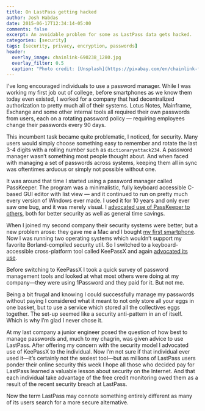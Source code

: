 ```yaml
---
title: On LastPass getting hacked
author: Josh Habdas
date: 2015-06-17T12:34:14-05:00
comments: false
excerpt: An avoidable problem for some as LastPass data gets hacked.
categories: [security]
tags: [security, privacy, encryption, passwords]
header:
  overlay_image: chainlink-690238_1280.jpg
  overlay_filter: 0.5
  caption: "Photo credit: [Unsplash](https://pixabay.com/en/chainlink-fence-metal-wire-chain-690238/)"
---
```


I've long encouraged individuals to use a password manager. While I was working my first job out of college, before smartphones as we know them today even existed, I worked for a company that had decentralized authorization to pretty much all of their systems. Lotus Notes, Mainframe, Exchange and some other internal tools all required their own passwords from users, each on a rotating password policy — requiring employees change their passwords every 90 days.

This incumbent task became quite problematic, I noticed, for security. Many users would simply choose something easy to remember and rotate the last 3-4 digits with a rolling number such as `dictionaryattack234`. A password manager wasn’t something most people thought about. And when faced with managing a set of passwords across systems, keeping them all in sync was oftentimes arduous or simply not possible without one.

It was around that time I started using a password manager called PassKeeper. The program was a minimalistic, fully keyboard accessible C-based GUI editor with list view — and it continued to run on pretty much every version of Windows ever made. I used it for 10 years and only ever saw one bug, and it was merely visual. I [advocated use of PassKeeper to others](/password-protection-with-passkeeper/), both for better security as well as general time savings.

When I joined my second company their security systems were better, but a new problem arose: they gave me a Mac and I bought [my first smartphone](/running-android-on-htc-hd2-leo/). Now I was running two operating systems which wouldn’t support my favorite Borland-compiled security util. So I switched to a keyboard-accessible cross-platform tool called KeePassX and again [advocated its use](/managing-passwords-on-android/).

Before switching to KeePassX I took a quick survey of password management tools and looked at what most others were doing at my company—they were using 1Password and they paid for it. But not me.

Being a bit frugal and knowing I could successfully manage my passwords without paying I considered what it meant to not only store all your eggs in one basket, but to use a service which stored all the collectives eggs together. The set-up seemed like a security anti-pattern in an of itself. Which is why I’m glad I never chose it.

At my last company a junior engineer posed the question of how best to manage passwords and, much to my chagrin, was given advice to use LastPass. After offering my concern with the security model I advocated use of KeePassX to the individual. Now I’m not sure if that individual ever used it—it’s certainly not the sexiest tool—but as millions of LastPass users ponder their online security this week I hope all those who decided pay for LastPass learned a valuable lesson about security on the Internet. And that each individual take advantage of the free credit monitoring owed them as a result of the recent security breach at LastPass.

Now the term LastPass may connote something entirely different as many of its users search for a more secure alternative.
